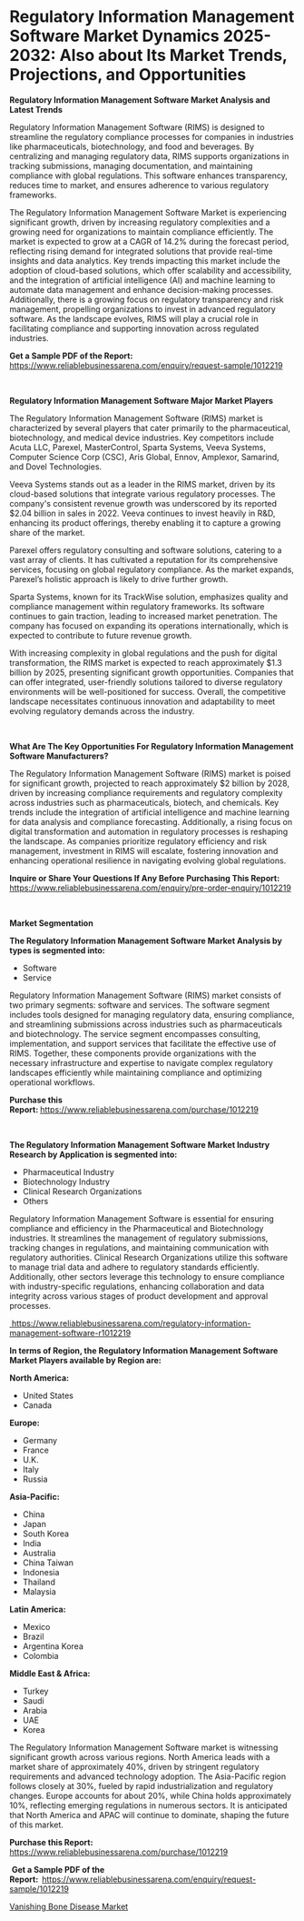 <p><h1>Regulatory Information Management Software Market Dynamics 2025-2032: Also about Its Market Trends, Projections, and Opportunities</h1></p><p><strong>Regulatory Information Management Software Market Analysis and Latest Trends</strong></p>
<p><p>Regulatory Information Management Software (RIMS) is designed to streamline the regulatory compliance processes for companies in industries like pharmaceuticals, biotechnology, and food and beverages. By centralizing and managing regulatory data, RIMS supports organizations in tracking submissions, managing documentation, and maintaining compliance with global regulations. This software enhances transparency, reduces time to market, and ensures adherence to various regulatory frameworks.</p><p>The Regulatory Information Management Software Market is experiencing significant growth, driven by increasing regulatory complexities and a growing need for organizations to maintain compliance efficiently. The market is expected to grow at a CAGR of 14.2% during the forecast period, reflecting rising demand for integrated solutions that provide real-time insights and data analytics. Key trends impacting this market include the adoption of cloud-based solutions, which offer scalability and accessibility, and the integration of artificial intelligence (AI) and machine learning to automate data management and enhance decision-making processes. Additionally, there is a growing focus on regulatory transparency and risk management, propelling organizations to invest in advanced regulatory software. As the landscape evolves, RIMS will play a crucial role in facilitating compliance and supporting innovation across regulated industries.</p></p>
<p><strong>Get a Sample PDF of the Report:&nbsp;</strong> <a href="https://www.reliablebusinessarena.com/enquiry/request-sample/1012219?utm_campaign=3055&utm_medium=2&utm_source=Github&utm_content=ia&utm_term=05032025&utm_id=regulatory-information-management-software">https://www.reliablebusinessarena.com/enquiry/request-sample/1012219</a></p>
<p>&nbsp;</p>
<p><strong>Regulatory Information Management Software Major Market Players</strong></p>
<p><p>The Regulatory Information Management Software (RIMS) market is characterized by several players that cater primarily to the pharmaceutical, biotechnology, and medical device industries. Key competitors include Acuta LLC, Parexel, MasterControl, Sparta Systems, Veeva Systems, Computer Science Corp (CSC), Aris Global, Ennov, Amplexor, Samarind, and Dovel Technologies.</p><p>Veeva Systems stands out as a leader in the RIMS market, driven by its cloud-based solutions that integrate various regulatory processes. The company's consistent revenue growth was underscored by its reported $2.04 billion in sales in 2022. Veeva continues to invest heavily in R&D, enhancing its product offerings, thereby enabling it to capture a growing share of the market.</p><p>Parexel offers regulatory consulting and software solutions, catering to a vast array of clients. It has cultivated a reputation for its comprehensive services, focusing on global regulatory compliance. As the market expands, Parexel’s holistic approach is likely to drive further growth.</p><p>Sparta Systems, known for its TrackWise solution, emphasizes quality and compliance management within regulatory frameworks. Its software continues to gain traction, leading to increased market penetration. The company has focused on expanding its operations internationally, which is expected to contribute to future revenue growth.</p><p>With increasing complexity in global regulations and the push for digital transformation, the RIMS market is expected to reach approximately $1.3 billion by 2025, presenting significant growth opportunities. Companies that can offer integrated, user-friendly solutions tailored to diverse regulatory environments will be well-positioned for success. Overall, the competitive landscape necessitates continuous innovation and adaptability to meet evolving regulatory demands across the industry.</p></p>
<p>&nbsp;</p>
<p><strong>What Are The Key Opportunities For Regulatory Information Management Software Manufacturers?</strong></p>
<p><p>The Regulatory Information Management Software (RIMS) market is poised for significant growth, projected to reach approximately $2 billion by 2028, driven by increasing compliance requirements and regulatory complexity across industries such as pharmaceuticals, biotech, and chemicals. Key trends include the integration of artificial intelligence and machine learning for data analysis and compliance forecasting. Additionally, a rising focus on digital transformation and automation in regulatory processes is reshaping the landscape. As companies prioritize regulatory efficiency and risk management, investment in RIMS will escalate, fostering innovation and enhancing operational resilience in navigating evolving global regulations.</p></p>
<p><strong>Inquire or Share Your Questions If Any Before Purchasing This Report:</strong> <a href="https://www.reliablebusinessarena.com/enquiry/pre-order-enquiry/1012219?utm_campaign=3055&utm_medium=2&utm_source=Github&utm_content=ia&utm_term=05032025&utm_id=regulatory-information-management-software">https://www.reliablebusinessarena.com/enquiry/pre-order-enquiry/1012219</a></p>
<p>&nbsp;</p>
<p><strong>Market Segmentation</strong></p>
<p><strong>The Regulatory Information Management Software Market Analysis by types is segmented into:</strong></p>
<p><ul><li>Software</li><li>Service</li></ul></p>
<p><p>Regulatory Information Management Software (RIMS) market consists of two primary segments: software and services. The software segment includes tools designed for managing regulatory data, ensuring compliance, and streamlining submissions across industries such as pharmaceuticals and biotechnology. The service segment encompasses consulting, implementation, and support services that facilitate the effective use of RIMS. Together, these components provide organizations with the necessary infrastructure and expertise to navigate complex regulatory landscapes efficiently while maintaining compliance and optimizing operational workflows.</p></p>
<p><strong>Purchase this Report:&nbsp;</strong><a href="https://www.reliablebusinessarena.com/purchase/1012219?utm_campaign=3055&utm_medium=2&utm_source=Github&utm_content=ia&utm_term=05032025&utm_id=regulatory-information-management-software">https://www.reliablebusinessarena.com/purchase/1012219</a></p>
<p>&nbsp;</p>
<p><strong>The Regulatory Information Management Software Market Industry Research by Application is segmented into:</strong></p>
<p><ul><li>Pharmaceutical Industry</li><li>Biotechnology Industry</li><li>Clinical Research Organizations</li><li>Others</li></ul></p>
<p><p>Regulatory Information Management Software is essential for ensuring compliance and efficiency in the Pharmaceutical and Biotechnology industries. It streamlines the management of regulatory submissions, tracking changes in regulations, and maintaining communication with regulatory authorities. Clinical Research Organizations utilize this software to manage trial data and adhere to regulatory standards efficiently. Additionally, other sectors leverage this technology to ensure compliance with industry-specific regulations, enhancing collaboration and data integrity across various stages of product development and approval processes.</p></p>
<p><a href="https://www.reliablebusinessarena.com/regulatory-information-management-software-r1012219?utm_campaign=3055&utm_medium=2&utm_source=Github&utm_content=ia&utm_term=05032025&utm_id=regulatory-information-management-software">&nbsp;https://www.reliablebusinessarena.com/regulatory-information-management-software-r1012219</a></p>
<p><strong>In terms of Region, the Regulatory Information Management Software Market Players available by Region are:</strong></p>
<p>
    <p> <strong> North America: </strong>
        <ul>
            <li>United States</li>
            <li>Canada</li>
        </ul>
        </p> 
    <p> <strong> Europe: </strong>
        <ul>
            <li>Germany</li>
            <li>France</li>
            <li>U.K.</li>
            <li>Italy</li>
            <li>Russia</li>
        </ul>
        </p> 
    <p> <strong> Asia-Pacific: </strong>
        <ul>
            <li>China</li>
            <li>Japan</li>
            <li>South Korea</li>
            <li>India</li>
            <li>Australia</li>
            <li>China Taiwan</li>
            <li>Indonesia</li>
            <li>Thailand</li>
            <li>Malaysia</li>
        </ul>
        </p> 
    <p> <strong> Latin America: </strong>
        <ul>
            <li>Mexico</li>
            <li>Brazil</li>
            <li>Argentina Korea</li>
            <li>Colombia</li>
        </ul>
        </p> 
    <p> <strong> Middle East & Africa: </strong>
        <ul>
            <li>Turkey</li>
            <li>Saudi</li>
            <li>Arabia</li>
            <li>UAE</li>
            <li>Korea</li>
        </ul>
    </p>
    </p>
<p><p>The Regulatory Information Management Software market is witnessing significant growth across various regions. North America leads with a market share of approximately 40%, driven by stringent regulatory requirements and advanced technology adoption. The Asia-Pacific region follows closely at 30%, fueled by rapid industrialization and regulatory changes. Europe accounts for about 20%, while China holds approximately 10%, reflecting emerging regulations in numerous sectors. It is anticipated that North America and APAC will continue to dominate, shaping the future of this market.</p></p>
<p><strong>Purchase this Report: </strong><a href="https://www.reliablebusinessarena.com/purchase/1012219?utm_campaign=3055&utm_medium=2&utm_source=Github&utm_content=ia&utm_term=05032025&utm_id=regulatory-information-management-software">https://www.reliablebusinessarena.com/purchase/1012219</a></p>
<p>&nbsp;<strong>Get a Sample PDF of the Report:&nbsp;&nbsp;</strong><a href="https://www.reliablebusinessarena.com/enquiry/request-sample/1012219?utm_campaign=3055&utm_medium=2&utm_source=Github&utm_content=ia&utm_term=05032025&utm_id=regulatory-information-management-software">https://www.reliablebusinessarena.com/enquiry/request-sample/1012219</a></p>
<p><strong></strong></p>
<p><p><a href="https://github.com/osbornrdaflalo/Market-Research-Report-List-1/blob/main/vanishing-bone-disease-market.md?utm_campaign=3055&utm_medium=2&utm_source=Github&utm_content=ia&utm_term=05032025&utm_id=regulatory-information-management-software">Vanishing Bone Disease Market</a></p></p>